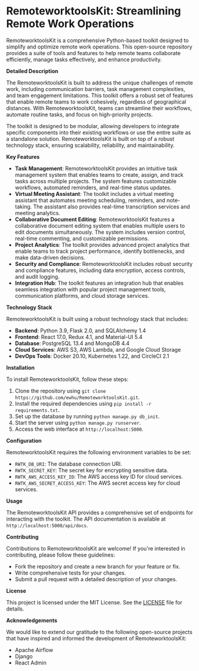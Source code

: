 **RemoteworktoolsKit: Streamlining Remote Work Operations**
==========================================================

RemoteworktoolsKit is a comprehensive Python-based toolkit designed to simplify and optimize remote work operations. This open-source repository provides a suite of tools and features to help remote teams collaborate efficiently, manage tasks effectively, and enhance productivity.

**Detailed Description**

The RemoteworktoolsKit is built to address the unique challenges of remote work, including communication barriers, task management complexities, and team engagement limitations. This toolkit offers a robust set of features that enable remote teams to work cohesively, regardless of geographical distances. With RemoteworktoolsKit, teams can streamline their workflows, automate routine tasks, and focus on high-priority projects.

The toolkit is designed to be modular, allowing developers to integrate specific components into their existing workflows or use the entire suite as a standalone solution. RemoteworktoolsKit is built on top of a robust technology stack, ensuring scalability, reliability, and maintainability.

**Key Features**

* **Task Management**: RemoteworktoolsKit provides an intuitive task management system that enables teams to create, assign, and track tasks across multiple projects. The system features customizable workflows, automated reminders, and real-time status updates.
* **Virtual Meeting Assistant**: The toolkit includes a virtual meeting assistant that automates meeting scheduling, reminders, and note-taking. The assistant also provides real-time transcription services and meeting analytics.
* **Collaborative Document Editing**: RemoteworktoolsKit features a collaborative document editing system that enables multiple users to edit documents simultaneously. The system includes version control, real-time commenting, and customizable permissions.
* **Project Analytics**: The toolkit provides advanced project analytics that enable teams to track project performance, identify bottlenecks, and make data-driven decisions.
* **Security and Compliance**: RemoteworktoolsKit includes robust security and compliance features, including data encryption, access controls, and audit logging.
* **Integration Hub**: The toolkit features an integration hub that enables seamless integration with popular project management tools, communication platforms, and cloud storage services.

**Technology Stack**

RemoteworktoolsKit is built using a robust technology stack that includes:

* **Backend**: Python 3.9, Flask 2.0, and SQLAlchemy 1.4
* **Frontend**: React 17.0, Redux 4.1, and Material-UI 5.4
* **Database**: PostgreSQL 13.4 and MongoDB 4.4
* **Cloud Services**: AWS S3, AWS Lambda, and Google Cloud Storage
* **DevOps Tools**: Docker 20.10, Kubernetes 1.22, and CircleCI 2.1

**Installation**

To install RemoteworktoolsKit, follow these steps:

1. Clone the repository using `git clone https://github.com/ewhu/RemoteworktoolsKit.git`.
2. Install the required dependencies using `pip install -r requirements.txt`.
3. Set up the database by running `python manage.py db_init`.
4. Start the server using `python manage.py runserver`.
5. Access the web interface at `http://localhost:5000`.

**Configuration**

RemoteworktoolsKit requires the following environment variables to be set:

* `RWTK_DB_URI`: The database connection URI.
* `RWTK_SECRET_KEY`: The secret key for encrypting sensitive data.
* `RWTK_AWS_ACCESS_KEY_ID`: The AWS access key ID for cloud services.
* `RWTK_AWS_SECRET_ACCESS_KEY`: The AWS secret access key for cloud services.

**Usage**

The RemoteworktoolsKit API provides a comprehensive set of endpoints for interacting with the toolkit. The API documentation is available at `http://localhost:5000/api/docs`.

**Contributing**

Contributions to RemoteworktoolsKit are welcome! If you're interested in contributing, please follow these guidelines:

* Fork the repository and create a new branch for your feature or fix.
* Write comprehensive tests for your changes.
* Submit a pull request with a detailed description of your changes.

**License**

This project is licensed under the MIT License. See the [LICENSE](https://github.com/ewhu/RemoteworktoolsKit/blob/main/LICENSE) file for details.

**Acknowledgements**

We would like to extend our gratitude to the following open-source projects that have inspired and informed the development of RemoteworktoolsKit:

* Apache Airflow
* Django
* React Admin